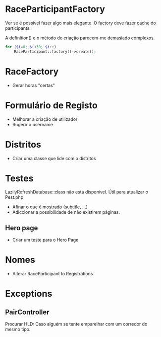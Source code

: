 # RaceParticipantFactory

Ver se é possível fazer algo mais elegante. O factory deve fazer cache do participants.

A definition() e o método de criação parecem-me demasiado complexos.

```php
for ($i=0; $i<30; $i++)
    RaceParticipant::factory()->create();
```

# RaceFactory

- Gerar horas "certas"

# Formulário de Registo
- Melhorar a criação de utilizador
- Sugerir o username

# Distritos
- Criar uma classe que lide com o distritos

# Testes

LazilyRefreshDatabase::class não está disponível. Útil para atualizar o Pest.php

- Afinar o que é mostrado (subtitle, ...)
- Adiccionar a possibilidade de não existirem páginas.

## Hero page

- Criar um teste para o Hero Page

# Nomes

- Alterar RaceParticipant to Registrations

# Exceptions

## PairController

Procurar HLD: Caso alguém se tente emparelhar com um corredor do mesmo tipo.